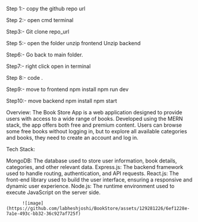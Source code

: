 Step 1:- copy the github repo url

Step 2:- open cmd terminal 

Step3:- Git clone repo_url

Step 5:- open the folder
               unzip frontend 
               Unzip backend

Step6:- Go back to main folder. 

Step7:- right click open in terminal 

Step 8:- code .

Step9:- move to frontend
            npm install 
            npm run dev

Step10:- move backend
          npm install 
          npm start

Overview:
The Book Store App is a web application designed to provide users with access to a wide range of books. Developed using the MERN stack, the app offers both free and premium content. Users can browse some free books without logging in, but to explore all available categories and books, they need to create an account and log in.

Tech Stack:

MongoDB: The database used to store user information, book details, categories, and other relevant data.
Express.js: The backend framework used to handle routing, authentication, and API requests.
React.js: The front-end library used to build the user interface, ensuring a responsive and dynamic user experience.
Node.js: The runtime environment used to execute JavaScript on the server side.

          ![image](https://github.com/labheshjoshi/BookStore/assets/129281226/6ef1228e-7a1e-493c-bb32-36c927af725f)

